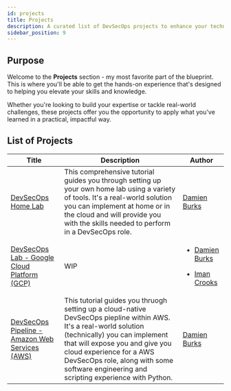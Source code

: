 ```yaml
---
id: projects
title: Projects
description: A curated list of DevSecOps projects to enhance your technical skills and experience.
sidebar_position: 9
---
```


## Purpose

Welcome to the **Projects** section - my most favorite part of the blueprint. This is where you'll be able to get the hands-on experience that's designed to helping you elevate your skills and knowledge.

Whether you're looking to build your expertise or tackle real-world challenges, these projects offer you the opportunity to apply what you've learned in a practical, impactful way.

## List of Projects

| Title                                                                       | Description                                                                                                                                                                                                                                                                                                  | Author                                                                                                                                           |
| --------------------------------------------------------------------------- | ------------------------------------------------------------------------------------------------------------------------------------------------------------------------------------------------------------------------------------------------------------------------------------------------------------ | ------------------------------------------------------------------------------------------------------------------------------------------------ |
| [DevSecOps Home Lab](./devsecops-home-lab/)                                 | This comprehensive tutorial guides you through setting up your own home lab using a variety of tools. It's a real-world solution you can implement at home or in the cloud and will provide you with the skills needed to perform in a DevSecOps role.                                                       | [Damien Burks](https://www.youtube.com/@damienjburks)                                                                                            |
| [DevSecOps Lab - Google Cloud Platform (GCP)](./gcp-devsecops-lab/)         | WIP                                                                                                                                                                                                                                                                                                          | <ul><li>[Damien Burks](https://www.youtube.com/@damienjburks)</li></ul><ul><li>[Iman Crooks](https://www.linkedin.com/in/iman-crooks/)</li></ul> |
| [DevSecOps Pipeline - Amazon Web Services (AWS)](./devsecops-pipeline-aws/) | This tutorial guides you thruogh setting up a cloud-native DevSecOps piepline within AWS. It's a real-world solution (technically) you can implement that will expose you and give you cloud experience for a AWS DevSecOps role, along with some software engineering and scripting experience with Python. | [Damien Burks](https://www.youtube.com/@damienjburks)                                                                                            |
